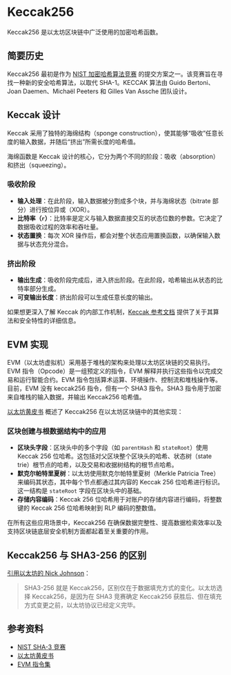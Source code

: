 # Keccak256

Keccak256 是以太坊区块链中广泛使用的加密哈希函数。

## 简要历史

Keccak256 最初是作为 [NIST 加密哈希算法竞赛](https://keccak.team/files/Keccak-submission-3.pdf) 的提交方案之一。该竞赛旨在寻找一种新的安全哈希算法，以取代 SHA-1。KECCAK 算法由 Guido Bertoni、Joan Daemen、Michaël Peeters 和 Gilles Van Assche 团队设计。

## Keccak 设计

Keccak 采用了独特的海绵结构（sponge construction），使其能够“吸收”任意长度的输入数据，并随后“挤出”所需长度的哈希值。

海绵函数是 Keccak 设计的核心，它分为两个不同的阶段：吸收（absorption）和挤出（squeezing）。

### 吸收阶段

- **输入处理**：在此阶段，输入数据被分割成多个块，并与海绵状态（bitrate 部分）进行按位异或（XOR）。
- **比特率（`r`）**：比特率是定义与输入数据直接交互的状态位数的参数。它决定了数据吸收过程的效率和吞吐量。
- **状态置换**：每次 XOR 操作后，都会对整个状态应用置换函数，以确保输入数据与状态充分混合。

### 挤出阶段

- **输出生成**：吸收阶段完成后，进入挤出阶段。在此阶段，哈希输出从状态的比特率部分生成。
- **可变输出长度**：挤出阶段可以生成任意长度的输出。

如果想更深入了解 Keccak 的内部工作机制，[Keccak 参考文档](https://keccak.team/files/CSF-0.1.pdf) 提供了关于其算法和安全特性的详细信息。

## EVM 实现

EVM（以太坊虚拟机）采用基于堆栈的架构来处理以太坊区块链的交易执行。EVM 指令（Opcode）是一组预定义的指令，EVM 解释并执行这些指令以完成交易和运行智能合约。EVM 指令包括算术运算、环境操作、控制流和堆栈操作等。目前，EVM 没有 keccak256 指令，但有一个 SHA3 指令。SHA3 指令用于加密来自堆栈的输入数据，并输出 Keccak256 哈希值。

[以太坊黄皮书](https://ethereum.github.io/yellowpaper/paper.pdf) 概述了 Keccak256 在以太坊区块链中的其他实现：

### 区块创建与根数据结构中的应用

- **区块头字段**：区块头中的多个字段（如 `parentHash` 和 `stateRoot`）使用 Keccak 256 位哈希。这包括对父区块整个区块头的哈希、状态树（state trie）根节点的哈希，以及交易和收据树结构的根节点哈希。
- **默克尔帕特里夏树**：以太坊使用默克尔帕特里夏树（Merkle Patricia Tree）来编码其状态，其中每个节点都通过其内容的 Keccak 256 位哈希进行标识。这一结构是 `stateRoot` 字段在区块头中的基础。
- **存储内容编码**：Keccak 256 位哈希用于对账户的存储内容进行编码，将整数键的 Keccak 256 位哈希映射到 RLP 编码的整数值。

在所有这些应用场景中，Keccak256 在确保数据完整性、提高数据检索效率以及支持区块链底层安全机制方面都起着至关重要的作用。

## Keccak256 与 SHA3-256 的区别

[引用以太坊的 Nick Johnson](https://github.com/ethereum/go-ethereum/pull/2940#issuecomment-274809794)：
> SHA3-256 就是 Keccak256，区别仅在于数据填充方式的变化。以太坊选择 Keccak256，是因为在 SHA3 竞赛确定 Keccak256 获胜后、但在填充方式变更之前，以太坊协议已经定义完毕。

## 参考资料

- [NIST SHA-3 竞赛](https://keccak.team/files/Keccak-submission-3.pdf)
- [以太坊黄皮书](https://ethereum.github.io/yellowpaper/paper.pdf)
- [EVM 指令集](https://www.evm.codes/?fork=shanghai)
